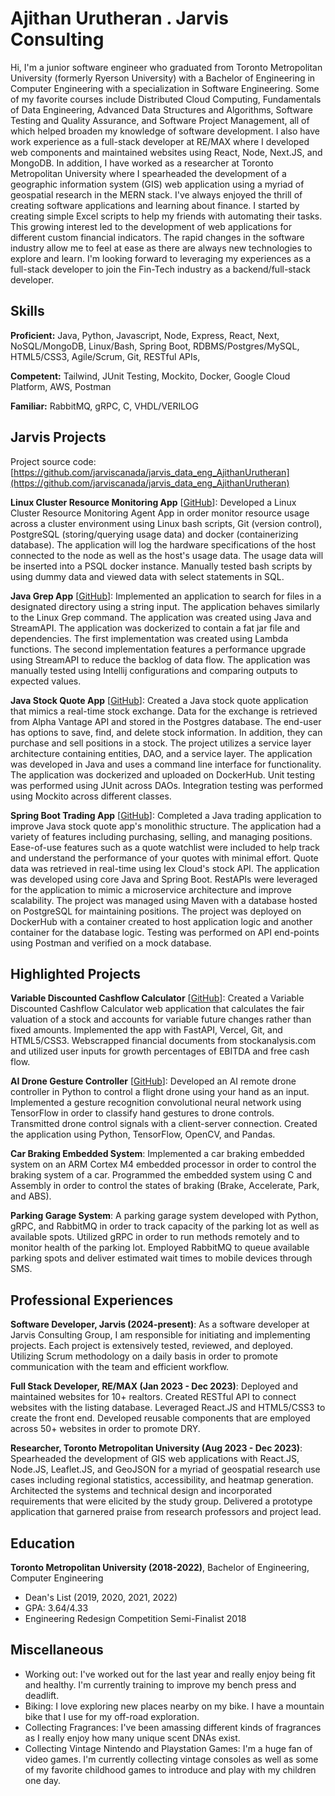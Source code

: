 # Ajithan Urutheran . Jarvis Consulting

Hi, I'm a junior software engineer who graduated from Toronto Metropolitan University (formerly Ryerson University) with a Bachelor of Engineering in Computer Engineering with a specialization in Software Engineering. Some of my favorite courses include Distributed Cloud Computing, Fundamentals of Data Engineering, Advanced Data Structures and Algorithms, Software Testing and Quality Assurance, and Software Project Management, all of which helped broaden my knowledge of software development. I also have work experience as a full-stack developer at RE/MAX where I developed web components and maintained websites using React, Node, Next.JS, and MongoDB. In addition, I have worked as a researcher at Toronto Metropolitan University where I spearheaded the development of a geographic information system (GIS) web application using a myriad of geospatial research in the MERN stack. I've always enjoyed the thrill of creating software applications and learning about finance. I started by creating simple Excel scripts to help my friends with automating their tasks. This growing interest led to the development of web applications for different custom financial indicators. The rapid changes in the software industry allow me to feel at ease as there are always new technologies to explore and learn. I'm looking forward to leveraging my experiences as a full-stack developer to join the Fin-Tech industry as a backend/full-stack developer.

## Skills

**Proficient:** Java, Python, Javascript, Node, Express, React, Next, NoSQL/MongoDB, Linux/Bash, Spring Boot, RDBMS/Postgres/MySQL, HTML5/CSS3, Agile/Scrum, Git,  RESTful APIs, 

**Competent:** Tailwind, JUnit Testing, Mockito, Docker, Google Cloud Platform, AWS, Postman

**Familiar:** RabbitMQ, gRPC, C, VHDL/VERILOG

## Jarvis Projects

Project source code: [https://github.com/jarviscanada/jarvis_data_eng_AjithanUrutheran](https://github.com/jarviscanada/jarvis_data_eng_AjithanUrutheran)


**Linux Cluster Resource Monitoring App** [[GitHub](https://github.com/jarviscanada/jarvis_data_eng_AjithanUrutheran/tree/master/linux_sql)]: Developed a Linux Cluster Resource Monitoring Agent App in order monitor resource usage across a cluster environment using Linux bash scripts, Git (version control), PostgreSQL (storing/querying usage data) and docker (containerizing database). The application will log the hardware specifications of the host connected to the node as well as the host's usage data. The usage data will be inserted into a PSQL docker instance. Manually tested bash scripts by using dummy data and viewed data with select statements in SQL.

**Java Grep App** [[GitHub](https://github.com/jarviscanada/jarvis_data_eng_AjithanUrutheran/tree/master/core_java/grep)]: Implemented an application to search for files in a designated directory using a string input. The application behaves similarly to the Linux Grep command. The application was created using Java and StreamAPI. The application was dockerized to contain a fat jar file and dependencies. The first implementation was created using Lambda functions. The second implementation features a performance upgrade using StreamAPI to reduce the backlog of data flow. The application was manually tested using Intellij configurations and comparing outputs to expected values.

**Java Stock Quote App** [[GitHub](https://github.com/jarviscanada/jarvis_data_eng_AjithanUrutheran/tree/develop/core_java/jdbc)]: Created a Java stock quote application that mimics a real-time stock exchange. Data for the exchange is retrieved from Alpha Vantage API and stored in the Postgres database. The end-user has options to save, find, and delete stock information. In addition, they can purchase and sell positions in a stock. The project utilizes a service layer architecture containing entities, DAO, and a service layer. The application was developed in Java and uses a command line interface for functionality. The application was dockerized and uploaded on DockerHub. Unit testing was performed using JUnit across DAOs. Integration testing was performed using Mockito across different classes.

**Spring Boot Trading App** [[GitHub](https://github.com/jarviscanada/jarvis_data_eng_AjithanUrutheran/tree/develop/springboot)]: Completed a Java trading application to improve Java stock quote app's monolithic structure. The application had a variety of features including purchasing, selling, and managing positions. Ease-of-use features such as a quote watchlist were included to help track and understand the performance of your quotes with minimal effort. Quote data was retrieved in real-time using Iex Cloud's stock API. The application was developed using core Java and Spring Boot. RestAPIs were leveraged for the application to mimic a microservice architecture and improve scalability. The project was managed using Maven with a database hosted on PostgreSQL for maintaining positions. The project was deployed on DockerHub with a container created to host application logic and another container for the database logic. Testing was performed on API end-points using Postman and verified on a mock database.

## Highlighted Projects
**Variable Discounted Cashflow Calculator** [[GitHub](https://github.com/Aurutheran/DCF_Variable_Calculator)]: Created a Variable Discounted Cashflow Calculator web application that calculates the fair valuation of a stock and accounts for variable future changes rather than fixed amounts. Implemented the app with FastAPI, Vercel, Git, and HTML5/CSS3. Webscrapped financial documents from stockanalysis.com and utilized user inputs for growth percentages of EBITDA and free cash flow.

**AI Drone Gesture Controller** [[GitHub](https://github.com/Aurutheran/COE70_Capstone_LeapDrone)]: Developed an AI remote drone controller in Python to control a flight drone using your hand as an input. Implemented a gesture recognition convolutional neural network using TensorFlow in order to classify hand gestures to drone controls. Transmitted drone control signals with a client-server connection. Created the application using Python, TensorFlow, OpenCV, and Pandas.

**Car Braking Embedded System**: Implemented a car braking embedded system on an ARM Cortex M4 embedded processor in order to control the braking system of a car. Programmed the embedded system using C and Assembly in order to control the states of braking (Brake, Accelerate, Park, and ABS).

**Parking Garage System**: A parking garage system developed with Python, gRPC, and RabbitMQ in order to track capacity of the parking lot as well as available spots. Utilized gRPC in order to run methods remotely and to monitor health of the parking lot. Employed RabbitMQ to queue available parking spots and deliver estimated wait times to mobile devices through SMS.


## Professional Experiences

**Software Developer, Jarvis (2024-present)**: As a software developer at Jarvis Consulting Group, I am responsible for initiating and implementing projects. Each project is extensively tested, reviewed, and deployed. Utilizing Scrum methodology on a daily basis in order to promote communication with the team and efficient workflow.

**Full Stack Developer, RE/MAX (Jan 2023 - Dec 2023)**: Deployed and maintained websites for 10+ realtors. Created RESTful API to connect websites with the listing database. Leveraged React.JS and HTML5/CSS3 to create the front end. Developed reusable components that are employed across 50+ websites in order to promote DRY.

**Researcher, Toronto Metropolitan University (Aug 2023 - Dec 2023)**: Spearheaded the development of GIS web applications with React.JS, Node.JS, Leaflet.JS, and GeoJSON for a myriad of geospatial research use cases including regional statistics, accessibility, and heatmap generation. Architected the systems and technical design and incorporated requirements that were elicited by the study group. Delivered a prototype application that garnered praise from research professors and project lead.


## Education
**Toronto Metropolitan University (2018-2022)**, Bachelor of Engineering, Computer Engineering
- Dean's List (2019, 2020, 2021, 2022)
- GPA: 3.64/4.33
- Engineering Redesign Competition Semi-Finalist 2018


## Miscellaneous
- Working out: I've worked out for the last year and really enjoy being fit and healthy. I'm currently training to improve my bench press and deadlift.
- Biking: I love exploring new places nearby on my bike. I have a mountain bike that I use for my off-road exploration.
- Collecting Fragrances: I've been amassing different kinds of fragrances as I really enjoy how many unique scent DNAs exist.
- Collecting Vintage Nintendo and Playstation Games: I'm a huge fan of video games. I'm currently collecting vintage consoles as well as some of my favorite childhood games to introduce and play with my children one day.
